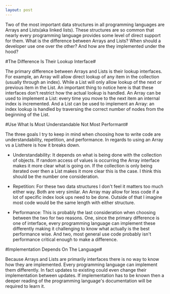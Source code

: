 ```yaml
---
layout: post
---
```

Two of the most important data structures in all programming languages are Arrays and Lists(aka linked lists). These structures are so common that nearly every programming language provides some level of direct support for them. What is the difference between Arrays and Lists? When should a developer use one over the other? And how are they implemented under the hood?

#The Difference Is Their Lookup Interface#

The primary difference between Arrays and Lists is their lookup interfaces. For example, an Array will allow direct lookup of any item in the collection (usually through an index). While a List will only allow lookup of the next or previous item in the List. An important thing to notice here is that these interfaces don't restrict how the actual lookup is handled. An Array can be used to implement a List: every time you move to the next item an internal index is incremented. And a List can be used to implement an Array: an index lookup is handled by traversing the correct number of nodes from the beginning of the List.

#Use What Is Most Understandable Not Most Performant#

The three goals I try to keep in mind when choosing how to write code are understandability, repetition, and performance. In regards to using an Array vs a Listhere is how it breaks down.

* Understandability: It depends on what is being done with the collection of objects. If random access of values is occurring the Array interface makes it more clear what is going on. If the collection is only being iterated over then a List makes it more clear this is the case. I think this should be the number one consideration.

* Repetition: For these two data structures I don't feel it matters too much either way. Both are very similar. An Array may allow for less code if a lot of specific index look ups need to be done. Outside of that I imagine most code would be the same length with either structure.

* Performance: This is probably the last consideration when choosing between the two for two reasons. One, since the primary difference is one of interface, every programming language can implement these differently making it challenging to know what actually is the best performance wise. And two, most general use code probably isn't performance critical enough to make a difference.

#Implementation Depends On The Language#

Because Arrays and Lists are primarily interfaces there is no way to know how they are implemented. Every programming language can implement them differently. In fact updates to existing could even change their implementation between updates. If implementation has to be known then a deeper reading of the programming language's documentation will be required to learn it.
